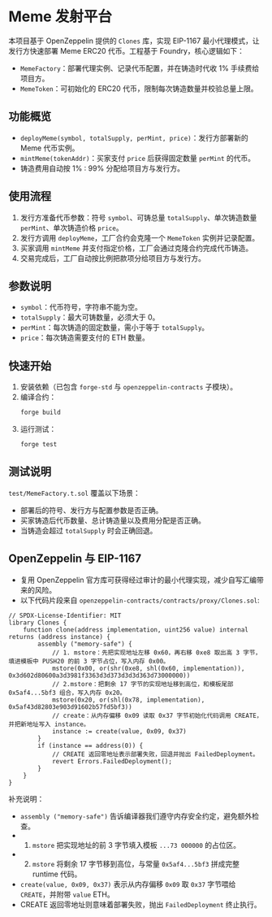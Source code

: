 # Meme 发射平台

本项目基于 OpenZeppelin 提供的 `Clones` 库，实现 EIP-1167 最小代理模式，让发行方快速部署 Meme ERC20 代币。工程基于 Foundry，核心逻辑如下：

- `MemeFactory`：部署代理实例、记录代币配置，并在铸造时代收 1% 手续费给项目方。
- `MemeToken`：可初始化的 ERC20 代币，限制每次铸造数量并校验总量上限。

## 功能概览
- `deployMeme(symbol, totalSupply, perMint, price)`：发行方部署新的 Meme 代币实例。
- `mintMeme(tokenAddr)`：买家支付 `price` 后获得固定数量 `perMint` 的代币。
- 铸造费用自动按 1% : 99% 分配给项目方与发行方。

## 使用流程
1. 发行方准备代币参数：符号 `symbol`、可铸总量 `totalSupply`、单次铸造数量 `perMint`、单次铸造价格 `price`。
2. 发行方调用 `deployMeme`，工厂合约会克隆一个 `MemeToken` 实例并记录配置。
3. 买家调用 `mintMeme` 并支付指定价格，工厂会通过克隆合约完成代币铸造。
4. 交易完成后，工厂自动按比例把款项分给项目方与发行方。

## 参数说明
- `symbol`：代币符号，字符串不能为空。
- `totalSupply`：最大可铸数量，必须大于 0。
- `perMint`：每次铸造的固定数量，需小于等于 `totalSupply`。
- `price`：每次铸造需要支付的 ETH 数量。

## 快速开始
1. 安装依赖（已包含 `forge-std` 与 `openzeppelin-contracts` 子模块）。
2. 编译合约：
   ```bash
   forge build
   ```
3. 运行测试：
   ```bash
   forge test
   ```

## 测试说明
`test/MemeFactory.t.sol` 覆盖以下场景：
- 部署后的符号、发行方与配置参数是否正确。
- 买家铸造后代币数量、总计铸造量以及费用分配是否正确。
- 当铸造会超过 `totalSupply` 时会正确回退。

## OpenZeppelin 与 EIP-1167
- 复用 OpenZeppelin 官方库可获得经过审计的最小代理实现，减少自写汇编带来的风险。
- 以下代码片段来自 `openzeppelin-contracts/contracts/proxy/Clones.sol`:

```solidity
// SPDX-License-Identifier: MIT
library Clones {
    function clone(address implementation, uint256 value) internal returns (address instance) {
        assembly ("memory-safe") {
            // 1. mstore：先把实现地址左移 0x60，再右移 0xe8 取出高 3 字节，填进模板中 PUSH20 的前 3 字节占位，写入内存 0x00。
            mstore(0x00, or(shr(0xe8, shl(0x60, implementation)), 0x3d602d80600a3d3981f3363d3d373d3d3d363d73000000))
            // 2.mstore：把剩余 17 字节的实现地址移到高位，和模板尾部 0x5af4...5bf3 组合，写入内存 0x20。
            mstore(0x20, or(shl(0x78, implementation), 0x5af43d82803e903d91602b57fd5bf3))
            // create：从内存偏移 0x09 读取 0x37 字节初始化代码调用 CREATE，并把新地址写入 instance。
            instance := create(value, 0x09, 0x37)
        }
        if (instance == address(0)) {
            // CREATE 返回零地址表示部署失败，回退并抛出 FailedDeployment。
            revert Errors.FailedDeployment();
        }
    }
}
```

补充说明：
- `assembly ("memory-safe")` 告诉编译器我们遵守内存安全约定，避免额外检查。
- 1. `mstore` 把实现地址的前 3 字节填入模板 `...73 000000` 的占位区。
- 2. `mstore` 将剩余 17 字节移到高位，与常量 `0x5af4...5bf3` 拼成完整 runtime 代码。
- `create(value, 0x09, 0x37)` 表示从内存偏移 `0x09` 取 `0x37` 字节喂给 `CREATE`，并附带 `value` ETH。
- CREATE 返回零地址则意味着部署失败，抛出 `FailedDeployment` 终止执行。
